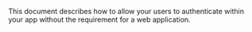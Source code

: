 This document describes how to allow your users to authenticate within your app without the requirement for a web application.